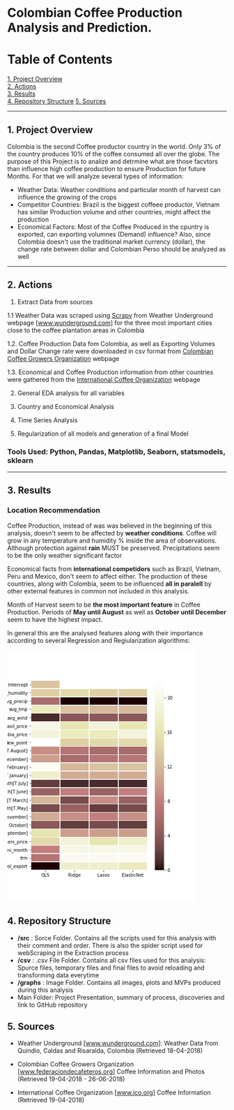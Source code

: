 # Colombian Coffee Production Analysis and Prediction. 

# Table of Contents
[1. Project Overview](#section-a)  
[2. Actions](#section-b)  
[3. Results](#section-c)  
[4. Repository Structure](#section-d)
[5. Sources](#section-e)


---

## <a name="section-a"></a>1.  Project Overview
Colombia is the second Coffee productor country in the world.  Only 3% of the country produces 10% of the coffee consumed all over the globe.
The purpose of this Project is to analize and detrmine what are those facvtors than influence high coffee production to ensure Production for future Months.
For that we will analyze several types of information:
- Weather Data: Weather conditions and particular month of harvest can influence the growing of the crops
- Competitor Countries: Brazil is the biggest coffeee productor, Vietnam has similar Production volume and other countries, might affect the production
- Economical Factors: Most of the Coffee Produced in the cpuntry is exported, can exporting volumnes (Demand) influence?  Also, since Colombia doesn't use the traditional market currency (dollar), the change rate between dollar and Colombian Perso should be analyzed as well
---

## <a name="section-b"></a>2.  Actions 
1. Extract Data from sources

1.1 Weather Data was scraped using [Scrapy](https://scrapy.org) from Weather Underground webpage [www.wunderground.com] for the three most important cities close to the coffee plantation areas in Colombia
 
1.2. Coffee Production Data fom Colombia, as well as Exporting Volumes and Dollar Change rate were downloaded in csv format from [Colombian Coffee Growers Organization](www.federaciondecafeteros.org) webpage
 
1.3. Economical and Coffee Production information from other countries were gathered from the [International Coffee Organization](www.ico.org) webpage
 
2. General EDA analysis for all variables

3. Country and Economical Analysis

4. Time Series Analysis

5. Regularization of all models and generation of a final Model

### Tools Used: Python, Pandas, Matplotlib, Seaborn, statsmodels, sklearn


---

## <a name="section-c"></a>3.  Results

### Location Recommendation

Coffee Production, instead of was was believed in the beginning of this analysis, doesn't seem to be affected by **weather conditions**.  Coffee will grow in any temperature and humidity % inside the area of observations.  Although protection against **rain** MUST be preserved.  Precipitations seem to be the only weather significant factor

Economical facts from **international competidors** such as Brazil, Vietnam, Peru and Mexico, don't seem to affect either.  The production of these countries, along with Colombia, seem to be influenced **all in paralell** by other external features in common not included in this analysis.

Month of Harvest seem to be **the most important feature** in Coffee Production.  Periods of **May until August** as well as **October until December** seem to have the highest impact.

In general this are the analysed features along with their importance according to several Regression and Regiularization algorithms:

![Feature Importance](graphs/Regularization_ImportanceHeatMap.png)


## <a name="section-d"></a>4.  Repository Structure
* **/src** : Sorce Folder.  Contains all the scripts used for this analysis with their comment and order.  There is also the spider script used for webScraping in the Extraction process
* **/csv** : .csv File Folder.  Contains all csv files used for this analysis: Spurce files, temporary files and final files to avoid reloading and transforming data everytime
* **/graphs** : Image Folder.  Contains all images, plots and MVPs produced during this analysis
* Main Folder: Project Presentation, summary of process, discoveries and link to GitHub repository


## <a name="section-e"></a>5.  Sources
* Weather Underground [www.wunderground.com]:  Weather Data from Quindio, Caldas and Risaralda, Colombia (Retrieved 18-04-2018)


* Colombian Coffee Growers Organization [www.federaciondecafeteros.org] Coffee Information and Photos (Retrieved 19-04-2018 - 26-06-2018)


* International Coffee Organization [www.ico.org] Coffee Information (Retrieved 19-04-2018)

